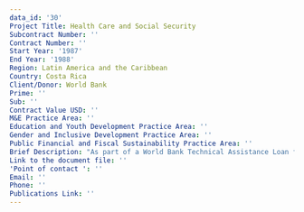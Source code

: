 ```yaml
---
data_id: '30'
Project Title: Health Care and Social Security
Subcontract Number: ''
Contract Number: ''
Start Year: '1987'
End Year: '1988'
Region: Latin America and the Caribbean
Country: Costa Rica
Client/Donor: World Bank
Prime: ''
Sub: ''
Contract Value USD: ''
M&E Practice Area: ''
Education and Youth Development Practice Area: ''
Gender and Inclusive Development Practice Area: ''
Public Financial and Fiscal Sustainability Practice Area: ''
Brief Description: "As part of a World Bank Technical Assistance Loan for structural adjustment, DevTech assessed various aspects of the public health \r\ncare system and the pension regimes of Costa Rica. DevTech evaluated the internal efficiency of the health care system, its \r\nlong-term economic and financial viability, alternatives for improving outpatient services, and the integration of preventive and \r\ncurative services. "
Link to the document file: ''
'Point of contact ': ''
Email: ''
Phone: ''
Publications Link: ''
---
```

